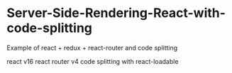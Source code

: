 # Server-Side-Rendering-React-with-code-splitting
Example of react + redux + react-router and code splitting 

react v16
react router v4
code splitting with react-loadable

